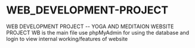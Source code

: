 # WEB_DEVELOPMENT-PROJECT
WEB DEVELOPMENT PROJECT -- YOGA AND MEDITAION WEBSITE
PROJECT WB is the main file 
use phpMyAdmin for using the database and login to view internal working/features of website
